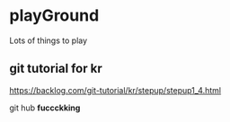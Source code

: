 # playGround
Lots of things to play

## git tutorial for kr
https://backlog.com/git-tutorial/kr/stepup/stepup1_4.html

git hub **fuccckking**
